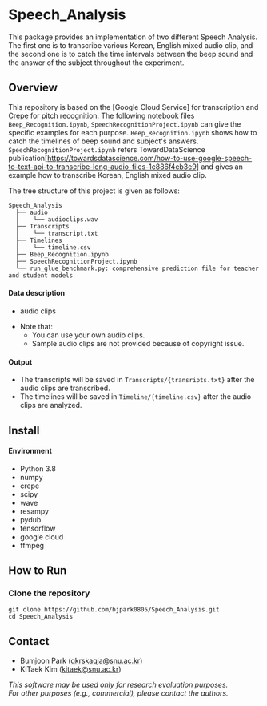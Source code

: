 # Speech_Analysis

This package provides an implementation of two different Speech Analysis. 
The first one is to transcribe various Korean, English mixed audio clip, 
and the second one is to catch the time intervals between the beep sound and the answer of the subject throughout the experiment.

## Overview

This repository is based on the [Google Cloud Service] for transcription and [Crepe](https://arxiv.org/abs/1802.06182) for pitch recognition.
The following notebook files `Beep_Recognition.ipynb`, `SpeechRecognitionProject.ipynb` can give the specific examples for each purpose. 
`Beep_Recognition.ipynb` shows how to catch the timelines of beep sound and subject's answers. `SpeechRecognitionProject.ipynb` refers TowardDataScience publication[https://towardsdatascience.com/how-to-use-google-speech-to-text-api-to-transcribe-long-audio-files-1c886f4eb3e9] and gives an example how to transcribe Korean, English mixed audio clip.

The tree structure of this project is given as follows:

``` Unicode
Speech_Analysis
  ├── audio
  │    └── audioclips.wav 
  ├── Transcripts
  │    └── transcript.txt  
  ├── Timelines
  │    └── timeline.csv 
  ├── Beep_Recognition.ipynb
  ├── SpeechRecognitionProject.ipynb
  └── run_glue_benchmark.py: comprehensive prediction file for teacher and student models
```

#### Data description
- audio clips

* Note that: 
    * You can use your own audio clips.
    * Sample audio clips are not provided because of copyright issue.
   
#### Output
* The transcripts will be saved in `Transcripts/{transripts.txt}` after the audio clips are transcribed.
* The timelines will be saved in `Timeline/{timeline.csv}` after the audio clips are analyzed.

## Install

#### Environment 
* Python 3.8
* numpy
* crepe
* scipy
* wave
* resampy
* pydub 
* tensorflow
* google cloud 
* ffmpeg

## How to Run

### Clone the repository

```
git clone https://github.com/bjpark0805/Speech_Analysis.git
cd Speech_Analysis
```

## Contact

- Bumjoon Park (qkrskaqja@snu.ac.kr)
- KiTaek Kim (kitaek@snu.ac.kr)

*This software may be used only for research evaluation purposes.*  
*For other purposes (e.g., commercial), please contact the authors.*
